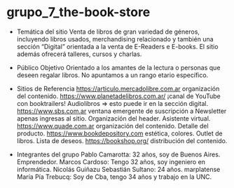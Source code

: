 # grupo_7_the-book-store

- Temática del sitio
Venta de libros de gran variedad de géneros, incluyendo libros usados, merchandising relacionado y también una sección “Digital” orientada a la venta de E-Readers e E-books.
El sitio además ofrecerá talleres, cursos y charlas.

- Público Objetivo
Orientado a los amantes de la lectura o personas que deseen regalar libros. No apuntamos a un rango etario específico.

- Sitios de Referencia
https://articulo.mercadolibre.com.ar organización del contenido.
https://www.planetadelibros.com.ar/ ¡canal de YouTube con booktrailers! Audiolibros => esto puede ir en la sección digital.
https://www.sbs.com.ar ventana emergente de suscripción a Newsletter apenas ingresas al sitio. Organización del header. Asistente virtual.
https://www.quade.com.ar organización del contenido. Detalle del producto.
https://www.bookdepository.com estética, colores. Outlet de libros. Lista de deseos.
https://bookshop.org/ distribución del contenido.

- Integrantes del grupo
Pablo Camarotta: 32 años, soy de Buenos Aires. Emprendedor.
Marcos Cardoso: Tengo 32 años, soy ingeniero en informática.
Nicolás Guiñazu
Sebastián Sultano: 24 años. marplatense
María Pía Trebucq: Soy de Cba, tengo 34 años y trabajo en la UNC.

